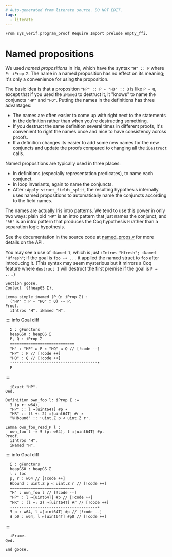 ```yaml
---
# Auto-generated from literate source. DO NOT EDIT.
tags:
  - literate
---
```


```coq
From sys_verif.program_proof Require Import prelude empty_ffi.

```

# Named propositions

We used _named propositions_ in Iris, which have the syntax `"H" :: P` where `P: iProp Σ`. The name in a named proposition has no effect on its meaning; it's only a convenience for using the proposition.

The basic idea is that a proposition `"HP" :: P ∗ "HQ" :: Q` is like `P ∗ Q`, except that if you used the `iNamed` to destruct it, it "knows" to name the conjuncts `"HP"` and `"HQ"`. Putting the names in the definitions has three advantages:

- The names are often easier to come up with right next to the statements in the definition rather than when you're destructing something.
- If you destruct the same definition several times in different proofs, it's convenient to right the names once and nice to have consistency across proofs.
- If a definition changes its easier to add some new names for the new conjuncts and update the proofs compared to changing all the `iDestruct` calls.

Named propositions are typically used in three places:

- In definitions (especially representation predicates), to name each conjunct.
- In loop invariants, again to name the conjuncts.
- After `iApply struct_fields_split`, the resulting hypothesis internally uses named propositions to automatically name the conjuncts according to the field names.

The names are actually Iris intro patterns. We tend to use this power in only two ways: plain old `"HP"` is an intro pattern that just names the conjunct, and `"%H"` is an intro pattern that produces the Coq hypothesis `H` rather than a separation logic hypothesis.

See the documentation in the source code at [named_props.v](https://github.com/tchajed/iris-named-props/blob/main/src/named_props.v) for more details on the API.

You may see a use of `iNamed 1`, which is just `iIntros "Hfresh"; iNamed "Hfresh"`; if the goal is `foo -∗ ...` it applied the named struct to `foo` after introducing it. (This syntax may seem mysterious but it mirrors a Coq feature where `destruct 1` will destruct the first premise if the goal is `P → ...`.)

```coq
Section goose.
Context `{!heapGS Σ}.

Lemma simple_inamed (P Q: iProp Σ) :
  ("HP" ∷ P ∗ "HQ" ∷ Q) -∗ P.
Proof.
  iIntros "H". iNamed "H".
```

:::: info Goal diff

```txt title="goal diff"
  Σ : gFunctors
  heapGS0 : heapGS Σ
  P, Q : iProp Σ
  ============================
  "H" : "HP" ∷ P ∗ "HQ" ∷ Q // [!code --]
  "HP" : P // [!code ++]
  "HQ" : Q // [!code ++]
  --------------------------------------∗
  P
```

::::

```coq
  iExact "HP".
Qed.

Definition own_foo l: iProp Σ :=
  ∃ (p r: w64),
  "HP" :: l ↦[uint64T] #p ∗
  "HR" :: (l +ₗ 2) ↦[uint64T] #r ∗
  "%Hbound" :: ⌜uint.Z p < uint.Z r⌝.

Lemma own_foo_read_P l :
  own_foo l -∗ ∃ (p: w64), l ↦[uint64T] #p.
Proof.
  iIntros "H".
  iNamed "H".
```

:::: info Goal diff

```txt title="goal diff"
  Σ : gFunctors
  heapGS0 : heapGS Σ
  l : loc
  p, r : w64 // [!code ++]
  Hbound : uint.Z p < uint.Z r // [!code ++]
  ============================
  "H" : own_foo l // [!code --]
  "HP" : l ↦[uint64T] #p // [!code ++]
  "HR" : (l +ₗ 2) ↦[uint64T] #r // [!code ++]
  --------------------------------------∗
  ∃ p : w64, l ↦[uint64T] #p // [!code --]
  ∃ p0 : w64, l ↦[uint64T] #p0 // [!code ++]
```

::::

```coq
  iFrame.
Qed.

End goose.
```
